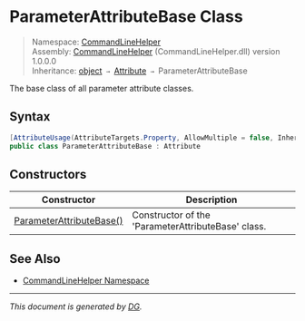 ﻿# ParameterAttributeBase Class

> Namespace: [CommandLineHelper](_toc.CommandLineHelper.md#commandlinehelper-namespace)\
> Assembly: [CommandLineHelper](_toc.CommandLineHelper.md) (CommandLineHelper.dll) version 1.0.0.0\
> Inheritance: [object](https://docs.microsoft.com/en-us/dotnet/api/system.object) `→` [Attribute](https://docs.microsoft.com/en-us/dotnet/api/system.attribute) `→` ParameterAttributeBase

The base class of all parameter attribute classes.

## Syntax

```csharp
[AttributeUsage(AttributeTargets.Property, AllowMultiple = false, Inherited = true)]
public class ParameterAttributeBase : Attribute
```

## Constructors

Constructor | Description
--- | ---
[ParameterAttributeBase()](CommandLineHelper.ParameterAttributeBase.-ctor.md) | Constructor of the 'ParameterAttributeBase' class.

## See Also

- [CommandLineHelper Namespace](_toc.CommandLineHelper.md#commandlinehelper-namespace)

---

_This document is generated by [DG](https://github.com/Khojasteh/dg)._
